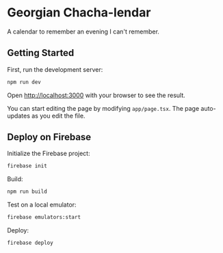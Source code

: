 # Georgian Chacha-lendar

A calendar to remember an evening I can't remember.


## Getting Started

First, run the development server:

```bash
npm run dev
```

Open [http://localhost:3000](http://localhost:3000) with your browser to see the result.

You can start editing the page by modifying `app/page.tsx`. The page auto-updates as you edit the file.

## Deploy on Firebase

Initialize the Firebase project:

```bash
firebase init
```

Build:

```bash
npm run build
```

Test on a local emulator:

```bash
firebase emulators:start
```

Deploy:

```bash
firebase deploy
```